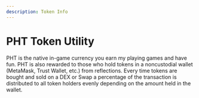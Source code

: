 ```yaml
---
description: Token Info
---
```


# PHT Token Utility

PHT is the native in-game currency you earn my playing games and have fun.  PHT is also rewarded to those who hold tokens in a noncustodial wallet (MetaMask, Trust Wallet, etc.) from reflections.  Every time tokens are bought and sold on a DEX or Swap a percentage of the transaction is distributed to all token holders evenly depending on the amount held in the wallet. &#x20;
